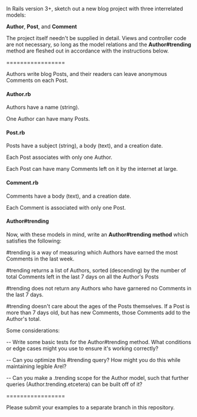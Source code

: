 In Rails version 3+, sketch out a new blog project with three interrelated models:  

**Author**, **Post**, and **Comment** 

The project itself needn't be supplied in detail.  Views and controller code are not necessary, so long as the model relations and the **Author#trending** method are fleshed out in accordance with the instructions below.

=================

Authors write blog Posts, and their readers can leave anonymous Comments on each Post.

#### Author.rb

Authors have a name (string).

One Author can have many Posts.

#### Post.rb

Posts have a subject (string), a body (text), and a creation date.

Each Post associates with only one Author.

Each Post can have many Comments left on it by the internet at large.

#### Comment.rb

Comments have a body (text), and a creation date.

Each Comment is associated with only one Post.

#### Author#trending

Now, with these models in mind, write an **Author#trending method** which satisfies the following: 

\#trending is a way of measuring which Authors have earned the most Comments in the last week.

\#trending returns a list of Authors, sorted (descending) by the number of total Comments left in the last 7 days on all the Author's Posts

\#trending does not return any Authors who have garnered no Comments in the last 7 days.

\#trending doesn't care about the ages of the Posts themselves.  If a Post is more than 7 days old, but has new Comments, those Comments add to the Author's total.

Some considerations:

-- Write some basic tests for the Author#trending method.  What conditions or edge cases might you use to ensure it's working correctly?

-- Can you optimize this #trending query?  How might you do this while maintaining legible Arel? 

-- Can you make a .trending scope for the Author model, such that further queries (Author.trending.etcetera) can be built off of it?

=================

Please submit your examples to a separate branch in this repository.
